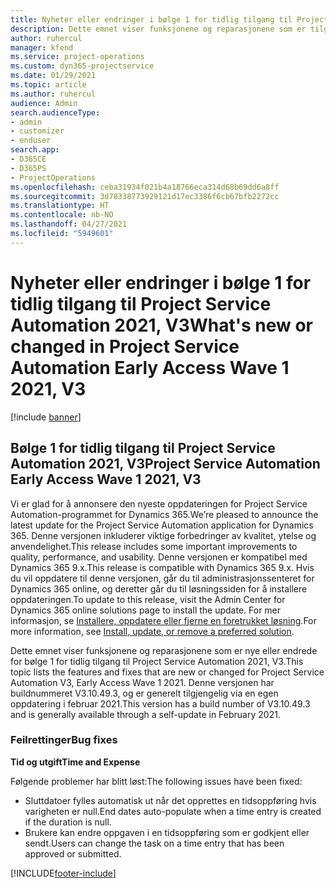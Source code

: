 ```yaml
---
title: Nyheter eller endringer i bølge 1 for tidlig tilgang til Project Service Automation 2021, V3
description: Dette emnet viser funksjonene og reparasjonene som er tilgjengelige i bølge 1 for tidlig tilgang til Project Service Automation 2021, V3.
author: ruhercul
manager: kfend
ms.service: project-operations
ms.custom: dyn365-projectservice
ms.date: 01/29/2021
ms.topic: article
ms.author: ruhercul
audience: Admin
search.audienceType:
- admin
- customizer
- enduser
search.app:
- D365CE
- D365PS
- ProjectOperations
ms.openlocfilehash: ceba31934f021b4a18766eca314d68b69dd6a8ff
ms.sourcegitcommit: 3d78338773929121d17ec3386f6cb67bfb2272cc
ms.translationtype: HT
ms.contentlocale: nb-NO
ms.lasthandoff: 04/27/2021
ms.locfileid: "5949601"
---
```

# <a name="whats-new-or-changed-in-project-service-automation-early-access-wave-1-2021-v3"></a><span data-ttu-id="2142a-103">Nyheter eller endringer i bølge 1 for tidlig tilgang til Project Service Automation 2021, V3</span><span class="sxs-lookup"><span data-stu-id="2142a-103">What's new or changed in Project Service Automation Early Access Wave 1 2021, V3</span></span>

[!include [banner](../includes/psa-now-project-operations.md)]

## <a name="project-service-automation-early-access-wave-1-2021-v3"></a><span data-ttu-id="2142a-104">Bølge 1 for tidlig tilgang til Project Service Automation 2021, V3</span><span class="sxs-lookup"><span data-stu-id="2142a-104">Project Service Automation Early Access Wave 1 2021, V3</span></span>

<span data-ttu-id="2142a-105">Vi er glad for å annonsere den nyeste oppdateringen for Project Service Automation-programmet for Dynamics 365.</span><span class="sxs-lookup"><span data-stu-id="2142a-105">We’re pleased to announce the latest update for the Project Service Automation application for Dynamics 365.</span></span> <span data-ttu-id="2142a-106">Denne versjonen inkluderer viktige forbedringer av kvalitet, ytelse og anvendelighet.</span><span class="sxs-lookup"><span data-stu-id="2142a-106">This release includes some important improvements to quality, performance, and usability.</span></span> <span data-ttu-id="2142a-107">Denne versjonen er kompatibel med Dynamics 365 9.x.</span><span class="sxs-lookup"><span data-stu-id="2142a-107">This release is compatible with Dynamics 365 9.x.</span></span> <span data-ttu-id="2142a-108">Hvis du vil oppdatere til denne versjonen, går du til administrasjonssenteret for Dynamics 365 online, og deretter går du til løsningssiden for å installere oppdateringen.</span><span class="sxs-lookup"><span data-stu-id="2142a-108">To update to this release, visit the Admin Center for Dynamics 365 online solutions page to install the update.</span></span> <span data-ttu-id="2142a-109">For mer informasjon, se [Installere, oppdatere eller fjerne en foretrukket løsning](/power-platform/admin/install-remove-preferred-solution).</span><span class="sxs-lookup"><span data-stu-id="2142a-109">For more information, see [Install, update, or remove a preferred solution](/power-platform/admin/install-remove-preferred-solution).</span></span>

<span data-ttu-id="2142a-110">Dette emnet viser funksjonene og reparasjonene som er nye eller endrede for bølge 1 for tidlig tilgang til Project Service Automation 2021, V3.</span><span class="sxs-lookup"><span data-stu-id="2142a-110">This topic lists the features and fixes that are new or changed for Project Service Automation V3, Early Access Wave 1 2021.</span></span> <span data-ttu-id="2142a-111">Denne versjonen har buildnummeret V3.10.49.3, og er generelt tilgjengelig via en egen oppdatering i februar 2021.</span><span class="sxs-lookup"><span data-stu-id="2142a-111">This version has a build number of V3.10.49.3 and is generally available through a self-update in February 2021.</span></span>


### <a name="bug-fixes"></a><span data-ttu-id="2142a-112">Feilrettinger</span><span class="sxs-lookup"><span data-stu-id="2142a-112">Bug fixes</span></span>

<span data-ttu-id="2142a-113">**Tid og utgift**</span><span class="sxs-lookup"><span data-stu-id="2142a-113">**Time and Expense**</span></span>

<span data-ttu-id="2142a-114">Følgende problemer har blitt løst:</span><span class="sxs-lookup"><span data-stu-id="2142a-114">The following issues have been fixed:</span></span>

- <span data-ttu-id="2142a-115">Sluttdatoer fylles automatisk ut når det opprettes en tidsoppføring hvis varigheten er null.</span><span class="sxs-lookup"><span data-stu-id="2142a-115">End dates auto-populate when a time entry is created if the duration is null.</span></span>
- <span data-ttu-id="2142a-116">Brukere kan endre oppgaven i en tidsoppføring som er godkjent eller sendt.</span><span class="sxs-lookup"><span data-stu-id="2142a-116">Users can change the task on a time entry that has been approved or submitted.</span></span>


[!INCLUDE[footer-include](../includes/footer-banner.md)]